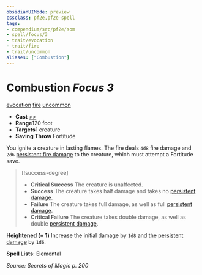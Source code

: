 ```yaml
---
obsidianUIMode: preview
cssclass: pf2e,pf2e-spell
tags:
- compendium/src/pf2e/som
- spell/focus/3
- trait/evocation
- trait/fire
- trait/uncommon
aliases: ["Combustion"]
---
```

# Combustion *Focus 3*   
[evocation](../../Rules/traits/evocation.md)  [fire](../../Rules/traits/fire.md)  [uncommon](../../Rules/traits/uncommon.md)  

- **Cast** [>>](../../Rules/core-rulebook/chapter-9-playing-the-game.md#Actions "Two-Action") 
- **Range**120 foot
- **Targets**1 creature
- **Saving Throw** Fortitude

You ignite a creature in lasting flames. The fire deals `4d8` fire damage and `2d6` [persistent fire damage](../../Rules/conditions.md#Persistent%20Damage) to the creature, which must attempt a Fortitude save.

> [!success-degree] 
> - **Critical Success** The creature is unaffected.
> - **Success** The creature takes half damage and takes no [persistent damage](../../Rules/conditions.md#Persistent%20Damage).
> - **Failure** The creature takes full damage, as well as full [persistent damage](../../Rules/conditions.md#Persistent%20Damage).
> - **Critical Failure** The creature takes double damage, as well as double [persistent damage](../../Rules/conditions.md#Persistent%20Damage).

**Heightened (+ 1)** Increase the initial damage by `1d8` and the [persistent damage](../../Rules/conditions.md#Persistent%20Damage) by `1d6`.

**Spell Lists**: Elemental

*Source: Secrets of Magic p. 200*